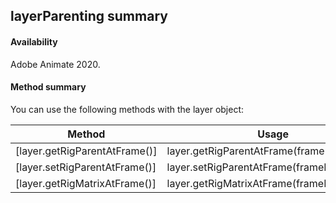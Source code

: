 ## layerParenting summary

#### Availability

Adobe Animate 2020.

#### Method summary

You can use the following methods with the layer object:

| **Method**                    | **Usage**                                     |
|-------------------------------|-----------------------------------------------|
| [layer.getRigParentAtFrame()] | layer.getRigParentAtFrame(frameIndex) 		|
| [layer.setRigParentAtFrame()] | layer.setRigParentAtFrame(frameIndex,layer)   |
| [layer.getRigMatrixAtFrame()] | layer.getRigMatrixAtFrame(frameIndex)   		|

